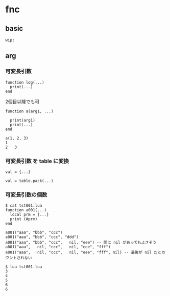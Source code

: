 
# fnc


## basic

```
wip:
```


## arg

### 可変長引数

```
function log(...)
  print(...)
end
```

2個目以降でも可

```
function a(arg1, ...)

  print(arg1)
  print(...)
end
```

```
a(1, 2, 3)
1
2	3
```


### 可変長引数 を table に変換

```
val = {...}
```

```
val = table.pack(...)
```


### 可変長引数の個数

```
$ cat tst001.lua
function a001(...)
  local prm = {...}
  print (#prm)
end

a001("aaa", "bbb", "ccc")
a001("aaa", "bbb", "ccc", "ddd")
a001("aaa", "bbb", "ccc",   nil, "eee") -- 間に nil があってもよさそう
a001("aaa",   nil, "ccc",   nil, "eee", "fff")
a001("aaa",   nil, "ccc",   nil, "eee", "fff", nil) -- 最後が nil だとカウントされない

$ lua tst001.lua 
3
4
5
6
6
```


